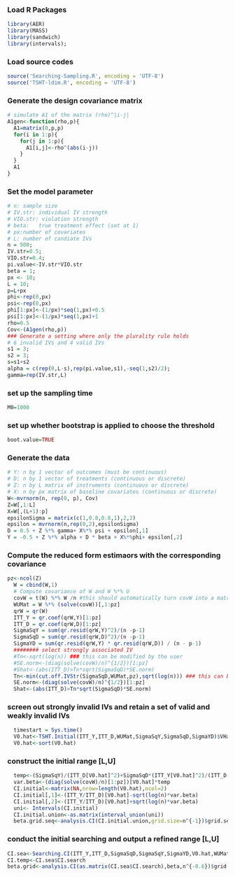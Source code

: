 ### Load R Packages 
```R
library(AER)
library(MASS)
library(sandwich)
library(intervals);
```
### Load source codes
```R
source('Searching-Sampling.R', encoding = 'UTF-8')
source('TSHT-ldim.R', encoding = 'UTF-8')
```

### Generate the design covariance matrix
```R
# simulate A1 of the matrix (rho)^|i-j|
A1gen<-function(rho,p){
  A1=matrix(0,p,p)
  for(i in 1:p){
    for(j in 1:p){
      A1[i,j]<-rho^(abs(i-j))
    } 
  }
  A1
}
```
### Set the model parameter
```R
# n: sample size
# IV.str: individual IV strength
# VIO.str: violation strength
# beta:   true treatment effect (set at 1)
# px:number of covariates
# L: number of candiate IVs
n = 500;
IV.str=0.5;
VIO.str=0.4;
pi.value<-IV.str*VIO.str
beta = 1; 
px <- 10;
L = 10; 
p=L+px
phi<-rep(0,px)
psi<-rep(0,px)
phi[1:px]<-(1/px)*seq(1,px)+0.5
psi[1:px]<-(1/px)*seq(1,px)+1
rho=0.5
Cov<-(A1gen(rho,p))
### Generate a setting where only the plurality rule holds
# 6 invalid IVs and 4 valid IVs 
s1 = 3;
s2 = 3;
s=s1+s2
alpha = c(rep(0,L-s),rep(pi.value,s1),-seq(1,s2)/2);
gamma=rep(IV.str,L)
```


### set up the sampling time
```R
M0=1000
```
### set up whether bootstrap is applied to choose the threshold
```R
boot.value=TRUE
```



### Generate the data
```R
# Y: n by 1 vector of outcomes (must be continuous)
# D: n by 1 vector of treatments (continuous or discrete)
# Z: n by L matrix of instruments (continuous or discrete)
# X: n by px matrix of baseline covariates (continuous or discrete)
W<-mvrnorm(n, rep(0, p), Cov)
Z=W[,1:L]
X=W[,(L+1):p]
epsilonSigma = matrix(c(1,0.8,0.8,1),2,2)
epsilon = mvrnorm(n,rep(0,2),epsilonSigma)
D = 0.5 + Z %*% gamma+ X%*% psi + epsilon[,1]
Y = -0.5 + Z %*% alpha + D * beta + X%*%phi+ epsilon[,2]
```

### Compute the reduced form estimaors with the corresponding covariance 
```R
pz<-ncol(Z)
  W = cbind(W,1)
  # Compute covariance of W and W %*% U
  covW = t(W) %*% W /n #this should automatically turn covW into a matrix
  WUMat = W %*% (solve(covW))[,1:pz]
  qrW = qr(W)
  ITT_Y = qr.coef(qrW,Y)[1:pz]
  ITT_D = qr.coef(qrW,D)[1:pz]
  SigmaSqY = sum(qr.resid(qrW,Y)^2)/(n -p-1)
  SigmaSqD = sum(qr.resid(qrW,D)^2)/(n -p-1)
  SigmaYD = sum(qr.resid(qrW,Y) * qr.resid(qrW,D)) / (n - p-1)
  ######## select strongly associated IV
  #Tn<-sqrt(log(n)) ### this can be modified by the user
  #SE.norm<-(diag(solve(covW)/n)^{1/2})[1:pz]
  #Shat<-(abs(ITT_D)>Tn*sqrt(SigmaSqD)*SE.norm)
  Tn<-min(cut.off.IVStr(SigmaSqD,WUMat,pz),sqrt(log(n))) ### this can be modified by the user
  SE.norm<-(diag(solve(covW)/n)^{1/2})[1:pz]
  Shat<-(abs(ITT_D)>Tn*sqrt(SigmaSqD)*SE.norm)
```


### screen out strongly invalid IVs and retain a set of valid and weakly invalid IVs 
```R
  timestart = Sys.time()
  V0.hat<-TSHT.Initial(ITT_Y,ITT_D,WUMat,SigmaSqY,SigmaSqD,SigmaYD)$VHat
  V0.hat<-sort(V0.hat)
```

### construct the initial range [L,U]  
```R
  temp<-(SigmaSqY)/(ITT_D[V0.hat]^2)+SigmaSqD*(ITT_Y[V0.hat]^2)/(ITT_D[V0.hat]^4)-2*SigmaYD*(ITT_Y[V0.hat])/(ITT_D[V0.hat]^3)
  var.beta<-(diag(solve(covW)/n)[1:pz])[V0.hat]*temp
  CI.initial<-matrix(NA,nrow=length(V0.hat),ncol=2)
  CI.initial[,1]<-(ITT_Y/ITT_D)[V0.hat]-sqrt(log(n)*var.beta)
  CI.initial[,2]<-(ITT_Y/ITT_D)[V0.hat]+sqrt(log(n)*var.beta)
  uni<- Intervals(CI.initial)
  CI.initial.union<-as.matrix(interval_union(uni))
  beta.grid.seq<-analysis.CI(CI.initial.union,grid.size=n^{-1})$grid.seq
```

### conduct the initial searching and output a refined range [L,U]

```R
CI.sea<-Searching.CI(ITT_Y,ITT_D,SigmaSqD,SigmaSqY,SigmaYD,V0.hat,WUMat,beta.grid=beta.grid.seq,bootstrap=FALSE)
CI.temp<-CI.sea$CI.search
beta.grid<-analysis.CI(as.matrix(CI.sea$CI.search),beta,n^{-0.6})$grid.seq
```

